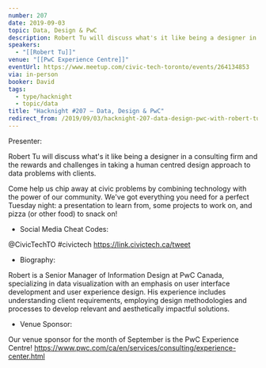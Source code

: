 ```yaml
---
number: 207
date: 2019-09-03
topic: Data, Design & PwC
description: Robert Tu will discuss what's it like being a designer in a consulting firm and the rewards and challenges in taking a human centred design approach to data problems with clients.
speakers:
  - "[[Robert Tu]]"
venue: "[[PwC Experience Centre]]"
eventUrl: https://www.meetup.com/civic-tech-toronto/events/264134853
via: in-person
booker: David
tags:
  - type/hacknight
  - topic/data
title: "Hacknight #207 – Data, Design & PwC"
redirect_from: /2019/09/03/hacknight-207-data-design-pwc-with-robert-tu/
---
```


Presenter:

Robert Tu will discuss what's it like being a designer in a consulting firm and the rewards and challenges in taking a human centred design approach to data problems with clients.

Come help us chip away at civic problems by combining technology with the power of our community. We've got everything you need for a perfect Tuesday night: a presentation to learn from, some projects to work on, and pizza (or other food) to snack on!

+ Social Media Cheat Codes:

@CivicTechTO \#civictech
https://link.civictech.ca/tweet

+ Biography:

Robert is a Senior Manager of Information Design at PwC Canada, specializing in data visualization with an emphasis on user interface development and user experience design. His experience includes understanding client requirements, employing design methodologies and processes to develop relevant and aesthetically impactful solutions.

+ Venue Sponsor:

Our venue sponsor for the month of September is the PwC Experience Centre!
https://www.pwc.com/ca/en/services/consulting/experience-center.html
